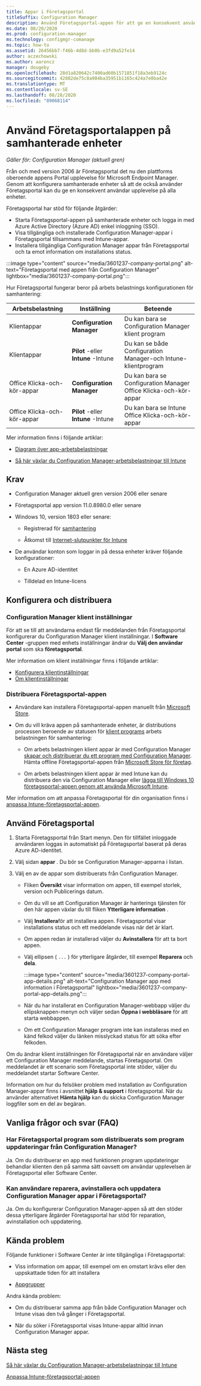 ```yaml
---
title: Appar i Företagsportal
titleSuffix: Configuration Manager
description: Använd Företagsportal-appen för att ge en konsekvent användar upplevelse för samhanterade enheter.
ms.date: 08/20/2020
ms.prod: configuration-manager
ms.technology: configmgr-comanage
ms.topic: how-to
ms.assetid: 26456bb7-f46b-4d8d-bb0b-e3fd9a52fe14
author: aczechowski
ms.author: aaroncz
manager: dougeby
ms.openlocfilehash: 28d1a820642c7400ad60b1571851f18a3eb9124c
ms.sourcegitcommit: 42882de75c8a984ba35951b1165c424a7e0ba42e
ms.translationtype: MT
ms.contentlocale: sv-SE
ms.lasthandoff: 08/28/2020
ms.locfileid: "89068114"
---
```

# <a name="use-the-company-portal-app-on-co-managed-devices"></a>Använd Företagsportalappen på samhanterade enheter

*Gäller för: Configuration Manager (aktuell gren)*

<!--CMADO-3601237,INADO-4297660-->

Från och med version 2006 är Företagsportal det nu den plattforms oberoende appens Portal upplevelse för Microsoft Endpoint Manager. Genom att konfigurera samhanterade enheter så att de också använder Företagsportal kan du ge en konsekvent användar upplevelse på alla enheter.

Företagsportal har stöd för följande åtgärder:

- Starta Företagsportal-appen på samhanterade enheter och logga in med Azure Active Directory (Azure AD) enkel inloggning (SSO).
- Visa tillgängliga och installerade Configuration Manager-appar i Företagsportal tillsammans med Intune-appar.
- Installera tillgängliga Configuration Manager appar från Företagsportal och ta emot information om installations status.

:::image type="content" source="media/3601237-company-portal.png" alt-text="Företagsportal med appen från Configuration Manager" lightbox="media/3601237-company-portal.png":::

Hur Företagsportal fungerar beror på arbets belastnings konfigurationen för samhantering:

| Arbetsbelastning | Inställning | Beteende |
|----------|---------|----------|
| Klientappar | **Configuration Manager** | Du kan bara se Configuration Manager klient program |
| Klientappar | **Pilot** -eller **Intune** -Intune | Du kan se både Configuration Manager-och Intune-klientprogram |
| Office Klicka-och-kör-appar | **Configuration Manager** | Du kan bara se Configuration Manager Office Klicka-och-kör-appar |
| Office Klicka-och-kör-appar | **Pilot** -eller **Intune** -Intune | Du kan bara se Intune Office Klicka-och-kör-appar |

Mer information finns i följande artiklar:

- [Diagram över app-arbetsbelastningar](workloads.md#diagram-for-app-workloads)

- [Så här växlar du Configuration Manager-arbetsbelastningar till Intune](how-to-switch-workloads.md)

## <a name="prerequisites"></a>Krav

- Configuration Manager aktuell gren version 2006 eller senare

- Företagsportal app version 11.0.8980.0 eller senare

- Windows 10, version 1803 eller senare:

  - Registrerad för [samhantering](how-to-enable.md)

  - Åtkomst till [Internet-slutpunkter för Intune](../../intune/fundamentals/intune-endpoints.md)

- De användar konton som loggar in på dessa enheter kräver följande konfigurationer:

  - En Azure AD-identitet

  - Tilldelad en Intune-licens

## <a name="configure-and-deploy"></a>Konfigurera och distribuera

### <a name="configuration-manager-client-settings"></a>Configuration Manager klient inställningar

För att se till att användarna endast får meddelanden från Företagsportal konfigurerar du Configuration Manager klient inställningar. I **Software Center** -gruppen med enhets inställningar ändrar du **Välj den användar portal** som ska **företagsportal**.

Mer information om klient inställningar finns i följande artiklar:

- [Konfigurera klientinställningar](../core/clients/deploy/configure-client-settings.md)
- [Om klientinställningar](../core/clients/deploy/about-client-settings.md#software-center)

### <a name="deploy-the-company-portal-app"></a>Distribuera Företagsportal-appen

- Användare kan installera Företagsportal-appen manuellt från [Microsoft Store](https://www.microsoft.com/p/company-portal/9wzdncrfj3pz?activetab=pivot:overviewtab).

- Om du vill kräva appen på samhanterade enheter, är distributions processen beroende av statusen för [klient programs](workloads.md#client-apps) arbets belastningen för samhantering:

  - Om arbets belastningen klient appar är med Configuration Manager [skapar och distribuerar du ett program med Configuration Manager](../apps/get-started/create-and-deploy-an-application.md). Hämta offline Företagsportal-appen från [Microsoft Store för företag](https://www.microsoft.com/business-store).

  - Om arbets belastningen klient appar är med Intune kan du distribuera den via Configuration Manager eller [lägga till Windows 10 företagsportal-appen genom att använda Microsoft Intune](../../intune/apps/store-apps-company-portal-app.md).

Mer information om att anpassa Företagsportal för din organisation finns i [anpassa Intune-företagsportal-appen](../../intune/apps/company-portal-app.md).

## <a name="use-the-company-portal"></a>Använd Företagsportal

1. Starta Företagsportal från Start menyn. Den för tillfället inloggade användaren loggas in automatiskt på Företagsportal baserat på deras Azure AD-identitet.

1. Välj sidan **appar** . Du bör se Configuration Manager-apparna i listan.

1. Välj en av de appar som distribuerats från Configuration Manager.

    - Fliken **Översikt** visar information om appen, till exempel storlek, version och Publicerings datum.

    - Om du vill se att Configuration Manager är hanterings tjänsten för den här appen växlar du till fliken **Ytterligare information** .

    - Välj **Installera**för att installera appen. Företagsportal visar installations status och ett meddelande visas när det är klart.

    - Om appen redan är installerad väljer du **Avinstallera** för att ta bort appen.

    - Välj ellipsen ( `...` ) för ytterligare åtgärder, till exempel **Reparera** och **dela**.

        :::image type="content" source="media/3601237-company-portal-app-details.png" alt-text="Configuration Manager app med information i Företagsportal" lightbox="media/3601237-company-portal-app-details.png":::

    - När du har installerat en Configuration Manager-webbapp väljer du ellipsknappen-menyn och väljer sedan **Öppna i webbläsare** för att starta webbappen.

    - Om ett Configuration Manager program inte kan installeras med en känd felkod väljer du länken misslyckad status för att söka efter felkoden.

Om du ändrar klient inställningen för Företagsportal när en användare väljer ett Configuration Manager meddelande, startas Företagsportal. Om meddelandet är ett scenario som Företagsportal inte stöder, väljer du meddelandet startar Software Center.

Information om hur du felsöker problem med installation av Configuration Manager-appar finns i avsnittet **hjälp & support** i företagsportal. När du använder alternativet **Hämta hjälp** kan du skicka Configuration Manager loggfiler som en del av begäran.

## <a name="frequently-asked-questions-faq"></a>Vanliga frågor och svar (FAQ)

### <a name="does-company-portal-support-applications-deployed-as-software-updates-from-configuration-manager"></a>Har Företagsportal program som distribuerats som program uppdateringar från Configuration Manager?

Ja. Om du distribuerar en app med funktionen program uppdateringar behandlar klienten den på samma sätt oavsett om användar upplevelsen är Företagsportal eller Software Center.

### <a name="can-users-repair-uninstall-and-update-configuration-manager-apps-in-company-portal"></a>Kan användare reparera, avinstallera och uppdatera Configuration Manager appar i Företagsportal?

Ja. Om du konfigurerar Configuration Manager-appen så att den stöder dessa ytterligare åtgärder Företagsportal har stöd för reparation, avinstallation och uppdatering.

## <a name="known-issues"></a>Kända problem

Följande funktioner i Software Center är inte tillgängliga i Företagsportal:

- Viss information om appar, till exempel om en omstart krävs eller den uppskattade tiden för att installera

- [Appgrupper](../apps/deploy-use/create-app-groups.md)

Andra kända problem:

- Om du distribuerar samma app från både Configuration Manager och Intune visas den två gånger i Företagsportal.

- När du söker i Företagsportal visas Intune-appar alltid innan Configuration Manager appar.

## <a name="next-steps"></a>Nästa steg

[Så här växlar du Configuration Manager-arbetsbelastningar till Intune](how-to-switch-workloads.md)

[Anpassa Intune-företagsportal-appen](../../intune/apps/company-portal-app.md)
